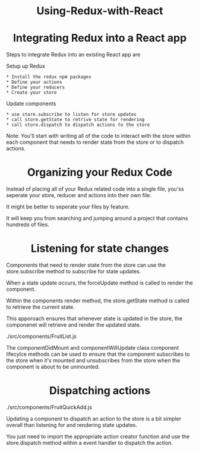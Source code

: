 <h1 align="center">
Using-Redux-with-React
</h1>

<h1 align="center">
Integrating Redux into a React app
</h1>

Steps to integrate Redux into an existing React app are

Setup up Redux

    * Install the redux npm packages
    * Define your actions
    * Define your reducers
    * Create your store

Update components

    * use store.subscribe to listen for store updates
    * call store.getState to retrive state for rendering
    * call store.dispatch to dispatch actions to the store

Note: You'll start with writing all of the code to interact with the store within each component that needs to render state from the store or to dispatch actions.

<h1 align="center">
Organizing your Redux Code
</h1>

Instead of placing all of your Redux related code into a single file, you'ss seperate your store, reducer and actions into their own file.

It might be better to seperate your files by feature. 

It will keep you from searching and jumping around a project that contains hundreds of files.

<h1 align="center">
Listening for state changes
</h1>

Components that need to render state from the store can use the store.subscribe method to subscribe for state updates.

When a state update occurs, the forceUpdate method is called to render the component.

Within the components render method, the store.getState method is called to retrieve the current state.

This apporoach ensures that whenever state is updated in the store, the componenet will retrieve and render the updated state.

./src/components/FruitList.js

The componentDidMount and componentWillUpdate class component lifecylce methods can be used to ensure that the component subscribes to the store when it's mounted and unsubscribes from the store when the component is about to be unmounted.

<h1 align="center">
Dispatching actions
</h1>

./src/components/FruitQuickAdd.js

Updating a component to dispatch an action to the store is a bit simpler overall than listening for and rendering state updates. 

You just need to import the appropriate action creator function and use the store.dispatch method within a event handler to dispatch the action.






